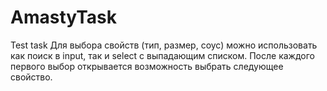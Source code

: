 # AmastyTask
Test task
Для выбора свойств (тип, размер, соус) можно использовать как поиск в input, так и select с выпадающим списком.
После каждого первого выбор открывается возможность выбрать следующее свойство.
